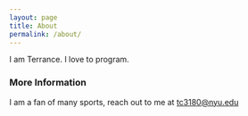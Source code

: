 ```yaml
---
layout: page
title: About
permalink: /about/
---
```


I am Terrance. I love to program.

### More Information

I am a fan of many sports, reach out to me at tc3180@nyu.edu

